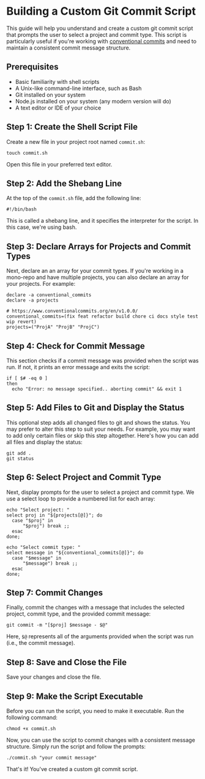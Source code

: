 # Building a Custom Git Commit Script

This guide will help you understand and create a custom git commit script that prompts the user to select a project and commit type. This script is particularly useful if you're working with [conventional commits](https://www.conventionalcommits.org/en/v1.0.0/) and need to maintain a consistent commit message structure.

## Prerequisites

- Basic familiarity with shell scripts
- A Unix-like command-line interface, such as Bash
- Git installed on your system
- Node.js installed on your system (any modern version will do)
- A text editor or IDE of your choice


## Step 1: Create the Shell Script File

Create a new file in your project root named `commit.sh`:

```shell
touch commit.sh
```

Open this file in your preferred text editor.

## Step 2: Add the Shebang Line

At the top of the `commit.sh` file, add the following line:

```shell
#!/bin/bash
```

This is called a shebang line, and it specifies the interpreter for the script. In this case, we're using bash.

## Step 3: Declare Arrays for Projects and Commit Types

Next, declare an an array for your commit types. If you're working in a mono-repo and have multiple projects, you can also declare an array for your projects. For example:

```shell
declare -a conventional_commits
declare -a projects

# https://www.conventionalcommits.org/en/v1.0.0/
conventional_commits=(fix feat refactor build chore ci docs style test wip revert)
projects=("ProjA" "ProjB" "ProjC")
```

## Step 4: Check for Commit Message

This section checks if a commit message was provided when the script was run. If not, it prints an error message and exits the script:

```shell
if [ $# -eq 0 ]
then
  echo "Error: no message specified.. aborting commit" && exit 1
```

## Step 5: Add Files to Git and Display the Status

This optional step adds all changed files to git and shows the status. You may prefer to alter this step to suit your needs. For example, you may want to add only certain files or skip this step altogether. Here's how you can add all files and display the status:

```shell
git add .
git status
```

## Step 6: Select Project and Commit Type

Next, display prompts for the user to select a project and commit type. We use a select loop to provide a numbered list for each array:

```shell
echo "Select project: "
select proj in "${projects[@]}"; do 
  case "$proj" in
      "$proj") break ;;    
  esac  
done;

echo "Select commit type: "
select message in "${conventional_commits[@]}"; do 
  case "$message" in
      "$message") break ;;    
  esac  
done;
```

## Step 7: Commit Changes

Finally, commit the changes with a message that includes the selected project, commit type, and the provided commit message:

```shell
git commit -m "[$proj] $message - $@"
```

Here, `$@` represents all of the arguments provided when the script was run (i.e., the commit message).

## Step 8: Save and Close the File

Save your changes and close the file.

## Step 9: Make the Script Executable

Before you can run the script, you need to make it executable. Run the following command:

```shell
chmod +x commit.sh
```

Now, you can use the script to commit changes with a consistent message structure. Simply run the script and follow the prompts:

```shell
./commit.sh "your commit message"
```

That's it! You've created a custom git commit script.